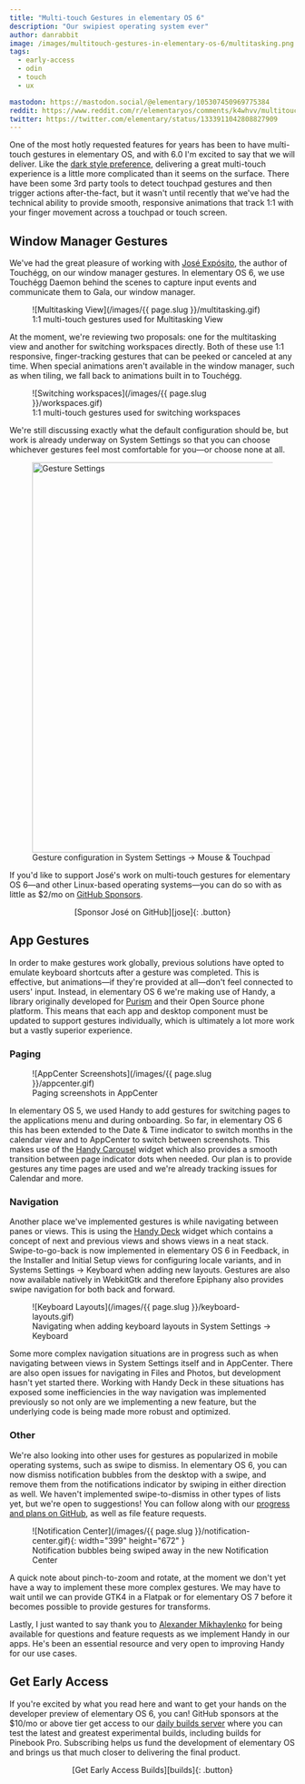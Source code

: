 ```yaml
---
title: "Multi-touch Gestures in elementary OS 6"
description: "Our swipiest operating system ever"
author: danrabbit
image: /images/multitouch-gestures-in-elementary-os-6/multitasking.png
tags:
  - early-access
  - odin
  - touch
  - ux

mastodon: https://mastodon.social/@elementary/105307450969775384
reddit: https://www.reddit.com/r/elementaryos/comments/k4whvv/multitouch_gestures_in_elementary_os_6elementary/
twitter: https://twitter.com/elementary/status/1333911042808827909
---
```


One of the most hotly requested features for years has been to have multi-touch gestures in elementary OS, and with 6.0 I'm excited to say that we will deliver. Like the [dark style preference](/dark-style-progress/), delivering a great multi-touch experience is a little more complicated than it seems on the surface. There have been some 3rd party tools to detect touchpad gestures and then trigger actions after-the-fact, but it wasn't until recently that we've had the technical ability to provide smooth, responsive animations that track 1:1 with your finger movement across a touchpad or touch screen.

## Window Manager Gestures

We've had the great pleasure of working with [José Expósito][jose], the author of Touchégg, on our window manager gestures. In elementary OS 6, we use Touchégg Daemon behind the scenes to capture input events and communicate them to Gala, our window manager.

<figure markdown="1">
![Multitasking View](/images/{{ page.slug }}/multitasking.gif)
<figcaption>1:1 multi-touch gestures used for Multitasking View</figcaption>
</figure>

At the moment, we're reviewing two proposals: one for the multitasking view and another for switching workspaces directly. Both of these use 1:1 responsive, finger-tracking gestures that can be peeked or canceled at any time. When special animations aren't available in the window manager, such as when tiling, we fall back to animations built in to Touchégg.

<figure markdown="1">
![Switching workspaces](/images/{{ page.slug }}/workspaces.gif)
<figcaption>1:1 multi-touch gestures used for switching workspaces</figcaption>
</figure>

We're still discussing exactly what the default configuration should be, but work is already underway on System Settings so that you can choose whichever gestures feel most comfortable for you—or choose none at all.

<figure markdown="1">
  <img alt="Gesture Settings" src="/images/{{ page.slug }}/settings.png" width="990" height="686" />
  <figcaption>Gesture configuration in System Settings → Mouse & Touchpad</figcaption>
</figure>

If you'd like to support José's work on multi-touch gestures for elementary OS 6—and other Linux-based operating systems—you can do so with as little as $2/mo on [GitHub Sponsors][jose].

<div style="text-align: center" markdown="1">
[Sponsor José on GitHub][jose]{: .button}
</div>

[jose]: https://github.com/sponsors/JoseExposito

## App Gestures

In order to make gestures work globally, previous solutions have opted to emulate keyboard shortcuts after a gesture was completed. This is effective, but animations—if they're provided at all—don't feel connected to users' input. Instead, in elementary OS 6 we're making use of Handy, a library originally developed for [Purism](https://puri.sm/) and their Open Source phone platform. This means that each app and desktop component must be updated to support gestures individually, which is ultimately a lot more work but a vastly superior experience.

### Paging

<figure markdown="1">
![AppCenter Screenshots](/images/{{ page.slug }}/appcenter.gif)
<figcaption>Paging screenshots in AppCenter</figcaption>
</figure>

In elementary OS 5, we used Handy to add gestures for switching pages to the applications menu and during onboarding. So far, in elementary OS 6 this has been extended to the Date & Time indicator to switch months in the calendar view and to AppCenter to switch between screenshots. This makes use of the [Handy Carousel](https://valadoc.org/libhandy-1/Hdy.Carousel.html) widget which also provides a smooth transition between page indicator dots when needed. Our plan is to provide gestures any time pages are used and we're already tracking issues for Calendar and more.

### Navigation

Another place we've implemented gestures is while navigating between panes or views. This is using the [Handy Deck](https://valadoc.org/libhandy-1/Hdy.Deck.html) widget which contains a concept of next and previous views and shows views in a neat stack. Swipe-to-go-back is now implemented in elementary OS 6 in Feedback, in the Installer and Initial Setup views for configuring locale variants, and in Systems Settings → Keyboard when adding new layouts. Gestures are also now available natively in WebkitGtk and therefore Epiphany also provides swipe navigation for both back and forward.

<figure markdown="1">
![Keyboard Layouts](/images/{{ page.slug }}/keyboard-layouts.gif)
<figcaption>Navigating when adding keyboard layouts in System Settings → Keyboard</figcaption>
</figure>

Some more complex navigation situations are in progress such as when navigating between views in System Settings itself and in AppCenter. There are also open issues for navigating in Files and Photos, but development hasn't yet started there. Working with Handy Deck in these situations has exposed some inefficiencies in the way navigation was implemented previously so not only are we implementing a new feature, but the underlying code is being made more robust and optimized.

### Other

We're also looking into other uses for gestures as popularized in mobile operating systems, such as swipe to dismiss. In elementary OS 6, you can now dismiss notification bubbles from the desktop with a swipe, and remove them from the notifications indicator by swiping in either direction as well. We haven't implemented swipe-to-dismiss in other types of lists yet, but we're open to suggestions! You can follow along with our [progress and plans on GitHub](https://github.com/orgs/elementary/projects/61), as well as file feature requests.

<figure markdown="1">
![Notification Center](/images/{{ page.slug }}/notification-center.gif){: width="399" height="672" }
<figcaption>Notification bubbles being swiped away in the new Notification Center</figcaption>
</figure>

A quick note about pinch-to-zoom and rotate, at the moment we don't yet have a way to implement these more complex gestures. We may have to wait until we can provide GTK4 in a Flatpak or for elementary OS 7 before it becomes possible to provide gestures for transforms.

Lastly, I just wanted to say thank you to [Alexander Mikhaylenko](https://twitter.com/alexm_gnome) for being available for questions and feature requests as we implement Handy in our apps. He's been an essential resource and very open to improving Handy for our use cases.

## Get Early Access

If you're excited by what you read here and want to get your hands on the developer preview of elementary OS 6, you can! GitHub sponsors at the $10/mo or above tier get access to our [daily builds server][builds] where you can test the latest and greatest experimental builds, including builds for Pinebook Pro. Subscribing helps us fund the development of elementary OS and brings us that much closer to delivering the final product.

<div style="text-align: center" markdown="1">
[Get Early Access Builds][builds]{: .button}
</div>

[builds]: https://builds.elementary.io
